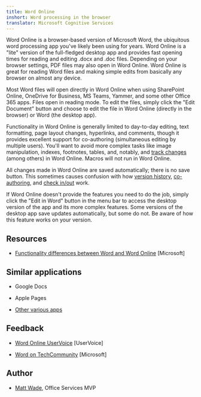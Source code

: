 ```yaml
---
title: Word Online
inshort: Word processing in the browser
translator: Microsoft Cognitive Services
---
```



Word Online is a browser-based version of Microsoft Word, the ubiquitous
word processing app you\'ve likely been using for years. Word Online is
a \"lite\" version of the full-fledged desktop app and provides fast
opening times for reading and editing .docx and .doc files. Depending on
your browser settings, PDF files may also open in Word Online. Word
Online is great for reading Word files and making simple edits from
basically any browser on almost any device.

Most Word files will open directly in Word Online when using SharePoint
Online, OneDrive for Business, MS Teams, Yammer, and some other Office
365 apps. Files open in reading mode. To edit the files, simply click
the \"Edit Document\" button and choose to edit the file in Word Online
(directly in the browser) or Word (the desktop app).

Functionality in Word Online is generally limited to day-to-day editing,
text formatting, page layout changes, hyperlinks, and comments, though
it provides excellent support for co-authoring (simultaneous editing by
multiple users). You\'ll want to avoid more complex tasks like image
manipulation, indexes, footnotes, tables, and, notably, and [track
changes](http://icansharepoint.com/version-history-isnt-track-changes/)
(among others) in Word Online. Macros will not run in Word Online.

All changes made in Word Online are saved automatically; there is no
save button. This sometimes causes confusion with how [version
history](http://icsh.pt/VersionHistory),
[co-authoring](http://icsh.pt/CoAuthoring), and [check
in/out](http://icsh.pt/SPCheckOut) work.

If Word Online doesn\'t provide the features you need to do the job,
simply click the \"Edit in Word\" button in the menu bar to access the
desktop version of the app and its more complex features. Some versions
of the desktop app save updates automatically, but some do not. Be aware
of how this feature works on your version.

Resources
---------

-   [Functionality differences between Word and Word
    Online](https://support.office.com/en-us/article/Differences-between-using-a-document-in-the-browser-and-in-Word-3e863ce3-e82c-4211-8f97-5b33c36c55f8)
    \[Microsoft\]

Similar applications
--------------------

-   Google Docs

-   Apple Pages

-   [Other various
    apps](https://en.wikipedia.org/wiki/List_of_word_processors#Online)

Feedback
---------

-   [Word Online UserVoice](https://word.uservoice.com/forums/271331-word-online)
    \[UserVoice\]

-   [Word on TechCommunity](https://techcommunity.microsoft.com/t5/Word/ct-p/Word)
    \[Microsoft\]

Author
---------

-   [Matt Wade](https://www.linkedin.com/in/thatmattwade/), Office Services MVP


